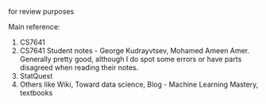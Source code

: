 for review purposes

Main reference: <br/>
1. CS7641 <br/>
2. CS7641 Student notes - George Kudrayvtsev, Mohamed Ameen Amer. Generally pretty good, although I do spot some errors or have parts disagreed when reading their notes. <br/>
3. StatQuest
4. Others like Wiki, Toward data science, Blog - Machine Learning Mastery, textbooks

